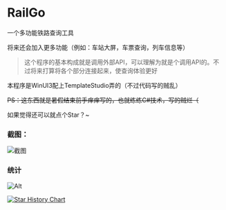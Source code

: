 # RailGo

一个多功能铁路查询工具

将来还会加入更多功能（例如：车站大屏，车票查询，列车信息等）

> 这个程序的基本构成就是调用外部API，可以理解为就是个调用API的。不过将来打算将各个部分连接起来，使查询体验更好

本程序是WinUI3配上TemplateStudio弄的（不过代码写的贼乱）

~~PS：这东西就是暑假结束前手痒痒写的，也就练练C#技术，写的贼烂（~~

如果觉得还可以就点个Star？~

### 截图：

![截图](https://github.com/user-attachments/assets/a5cf236c-563f-479a-bc4c-40e9bbc43501)

### 统计

![Alt](https://repobeats.axiom.co/api/embed/5992c62823195ac033707a804323a24f6c43f99a.svg "Repobeats analytics image")

[![Star History Chart](https://api.star-history.com/svg?repos=AZ-Studio-2023/RailGo&type=Date)](https://star-history.com/#AZ-Studio-2023/RailGo&Date)
